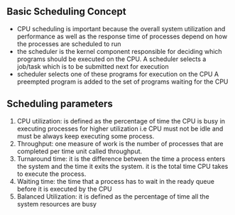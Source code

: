## Basic Scheduling Concept
- CPU scheduling is important because the overall system utilization and performance as well as the response time of processes depend on how the processes are scheduled to run
- the scheduler is the kernel component responsible for deciding which programs should be executed on the CPU. A scheduler selects a job/task which is to be submitted next for execution
-  scheduler selects one of these programs for execution on the CPU A preempted program is added to the set of programs waiting for the CPU

## Scheduling parameters
1. CPU utilization: is defined as the percentage of time the CPU is busy in executing processes for higher utilization i.e CPU must not be idle and must be always keep executing some process.
2. Throughput: one measure of work is the number of processes that are completed per time unit called throughput.
3. Turnaround time: it is the difference between the time a process enters the system and the time it exits the system. it is the total time CPU takes to execute the process.
4. Waiting time: the time that a process has to wait in the ready queue before it is executed by the CPU
5. Balanced Utilization: it is defined as the percentage of time all the system resources are busy